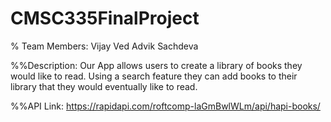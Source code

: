 # CMSC335FinalProject
% Team Members:
Vijay Ved
Advik Sachdeva

%%Description:
Our App allows users to create a library of books they would like to read. Using a search feature they can add books to their library that they would eventually like to read. 

%%API Link:
https://rapidapi.com/roftcomp-laGmBwlWLm/api/hapi-books/


